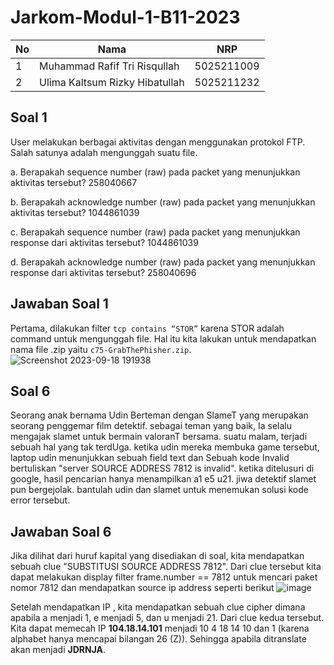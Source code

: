 # Jarkom-Modul-1-B11-2023

| No | Nama | NRP |
| -------- | -------- | -------- |
| 1 | Muhammad Rafif Tri Risqullah | 5025211009 |
| 2 | Ulima Kaltsum Rizky Hibatullah | 5025211232 |

## Soal 1
User melakukan berbagai aktivitas dengan menggunakan protokol FTP. Salah satunya adalah mengunggah suatu file.

a. Berapakah sequence number (raw) pada packet yang menunjukkan aktivitas tersebut? 258040667

b. Berapakah acknowledge number (raw) pada packet yang menunjukkan aktivitas tersebut? 1044861039

c. Berapakah sequence number (raw) pada packet yang menunjukkan response dari aktivitas tersebut? 1044861039

d. Berapakah acknowledge number (raw) pada packet yang menunjukkan response dari aktivitas tersebut? 258040696

## Jawaban Soal 1
Pertama, dilakukan filter `tcp contains “STOR”` karena STOR adalah command untuk mengunggah file. Hal itu kita lakukan untuk mendapatkan nama file .zip yaitu `c75-GrabThePhisher.zip`.
![Screenshot 2023-09-18 191938](https://github.com/ulimakrh/Jarkom-Modul-1-B11-2023/assets/114993076/a3137b20-466d-41eb-970d-6861a98f6c34)

## Soal 6
Seorang anak bernama Udin Berteman dengan SlameT yang merupakan seorang penggemar film detektif. sebagai teman yang baik, Ia selalu mengajak slamet untuk bermain valoranT bersama. suatu malam, terjadi sebuah hal yang tak terdUga. ketika udin mereka membuka game tersebut, laptop udin menunjukkan sebuah field text dan Sebuah kode Invalid bertuliskan "server SOURCE ADDRESS 7812 is invalid". ketika ditelusuri di google, hasil pencarian hanya menampilkan a1 e5 u21. jiwa detektif slamet pun bergejolak. bantulah udin dan slamet untuk menemukan solusi kode error tersebut.

## Jawaban Soal 6
Jika dilihat dari huruf kapital yang disediakan di soal, kita mendapatkan sebuah clue "SUBSTITUSI SOURCE ADDRESS 7812". Dari clue tersebut kita dapat melakukan display filter frame.number == 7812 untuk mencari paket nomor 7812 dan mendapatkan source ip address seperti berikut
![image](https://github.com/ulimakrh/Jarkom-Modul-1-B11-2023/assets/65074635/d894e1ce-b3d6-48de-9195-8d6b6c068728)

Setelah mendapatkan IP , kita mendapatkan sebuah clue cipher dimana apabila a menjadi 1, e menjadi 5, dan u menjadi 21. Dari clue kedua tersebut. Kita dapat memecah IP **104.18.14.101** menjadi 10 4 18 14 10 dan 1 (karena alphabet hanya mencapai bilangan 26 (Z)). Sehingga apabila ditranslate akan menjadi **JDRNJA**.

